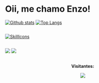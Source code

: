 # Oii, me chamo Enzo!
<a href="#">![Github stats](https://github-readme-stats.vercel.app/api?username=EnzoAlvesMatos&theme=blueberry&count_private=true&hide_border=true&line_height=20)</a>
<a href="#">![Top Langs](https://github-readme-stats.vercel.app/api/top-langs/?username=EnzoAlvesMatos&layout=compact&theme=blueberry&count_private=true&hide_border=true)</a>
<br>
  ##
[![SkillIcons](https://skillicons.dev/icons?i=js,html,css,java,bootstrap)](https://skillicons.dev)<br/>
##
<div>
<a href="https://www.instagram.com/gohanleitura?igsh=MXd3Z2N2Y3UxaWgxcQ==" taget"_blank"><img src="https://img.shields.io/badge/Instagram-E4405F?style=for-the-badge&logo=instagram&logoColor=white)"></a>
<a href="mailto:enzoam0707@gmail.com" targey="_blank"><img src="https://img.shields.io/badge/Gmail-D14836?style=for-the-badge&logo=gmail&logoColor=white"></a> &nbsp;
</div>
 
 
<div align="center">
<br><p align="centre"><b>Visitantes:</b></p>  
<p align="center"><img align="center" src="https://profile-counter.glitch.me/{EnzoAlvesMatos}/count.svg" /></p> 
<br>
</div>
